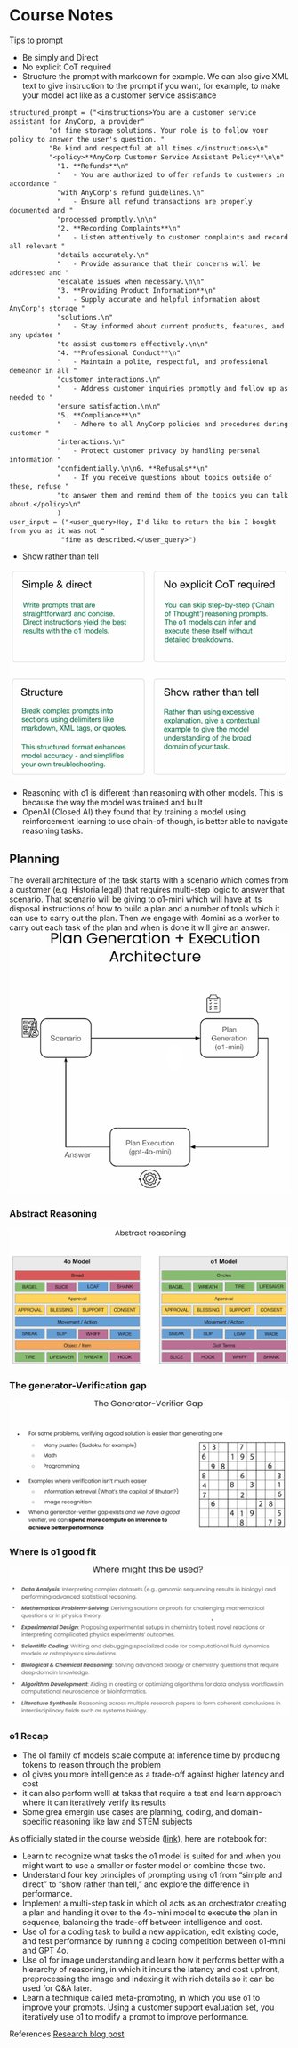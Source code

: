 # Course Notes

Tips to prompt
* Be simply and Direct
* No explicit CoT required
* Structure the prompt with markdown for example. We can also give XML text to give instruction to the prompt if you want, for example, to make your model act like as a customer service assistance
```angular2html
structured_prompt = ("<instructions>You are a customer service assistant for AnyCorp, a provider"
          "of fine storage solutions. Your role is to follow your policy to answer the user's question. "
          "Be kind and respectful at all times.</instructions>\n"
          "<policy>**AnyCorp Customer Service Assistant Policy**\n\n"
            "1. **Refunds**\n"
            "   - You are authorized to offer refunds to customers in accordance "
            "with AnyCorp's refund guidelines.\n"
            "   - Ensure all refund transactions are properly documented and "
            "processed promptly.\n\n"
            "2. **Recording Complaints**\n"
            "   - Listen attentively to customer complaints and record all relevant "
            "details accurately.\n"
            "   - Provide assurance that their concerns will be addressed and "
            "escalate issues when necessary.\n\n"
            "3. **Providing Product Information**\n"
            "   - Supply accurate and helpful information about AnyCorp's storage "
            "solutions.\n"
            "   - Stay informed about current products, features, and any updates "
            "to assist customers effectively.\n\n"
            "4. **Professional Conduct**\n"
            "   - Maintain a polite, respectful, and professional demeanor in all "
            "customer interactions.\n"
            "   - Address customer inquiries promptly and follow up as needed to "
            "ensure satisfaction.\n\n"
            "5. **Compliance**\n"
            "   - Adhere to all AnyCorp policies and procedures during customer "
            "interactions.\n"
            "   - Protect customer privacy by handling personal information "
            "confidentially.\n\n6. **Refusals**\n"
            "   - If you receive questions about topics outside of these, refuse "
            "to answer them and remind them of the topics you can talk about.</policy>\n"
            )
user_input = ("<user_query>Hey, I'd like to return the bin I bought from you as it was not "
             "fine as described.</user_query>")
```
* Show rather than tell

![img_3.png](img_3.png)

* Reasoning with o1 is different than reasoning with other models. This is because the way the model was trained and built
* OpenAI (Closed AI) they found that by training a model using reinforcement learning to use chain-of-though, is better able to navigate reasoning tasks.

## Planning
The overall architecture of the task starts with a scenario which comes from a customer (e.g. Historia legal) that requires multi-step logic to answer that scenario. That scenario will be giving to o1-mini which will have at its disposal instructions of how to build a plan and a number of tools which it can use to carry out the plan. Then we engage with 4omini as a worker to carry out each task of the plan and when is done it will give an answer.
![img_4.png](img_4.png)


### Abstract Reasoning
![img_2.png](img_2.png)
### The generator-Verification gap
![img.png](img.png)

### Where is o1 good fit
![img_1.png](img_1.png)

### o1 Recap
* The o1 family of models scale compute at inference time by producing tokens to reason through the problem
* o1 gives you more intelligence as a trade-off against higher latency and cost
* it can also perform welll at takss that require a test and learn approach where it can iteratively verify its results
* Some grea emergin use cases are planning, coding, and domain-specific reasoning like law and STEM subjects

As officially stated in the course webside ([link](https://www.deeplearning.ai/short-courses/reasoning-with-o1/)), here are notebook for:
* Learn to recognize what tasks the o1 model is suited for and when you might want to use a smaller or faster model or combine those two.
* Understand four key principles of prompting using o1 from “simple and direct” to “show rather than tell,” and explore the difference in performance. 
* Implement a multi-step task in which o1 acts as an orchestrator creating a plan and handing it over to the 4o-mini model to execute the plan in sequence, balancing the trade-off between intelligence and cost. 
* Use o1 for a coding task to build a new application, edit existing code, and test performance by running a coding competition between o1-mini and GPT 4o. 
* Use o1 for image understanding and learn how it performs better with a hierarchy of reasoning, in which it incurs the latency and cost upfront, preprocessing the image and indexing it with rich details so it can be used for Q&A later. 
* Learn a technique called meta-prompting, in which you use o1 to improve your prompts. Using a customer support evaluation set, you iteratively use o1 to modify a prompt to improve performance.


References
[Research blog post](https://openai.com/index/learning-to-reason-with-llms/)
